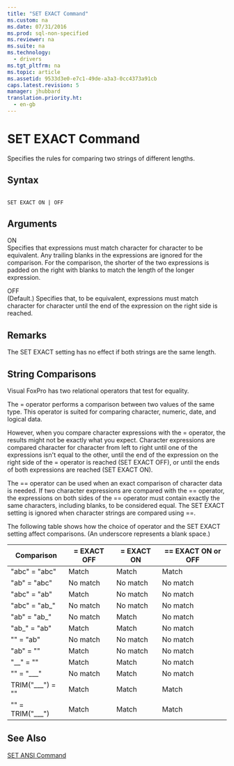 ```yaml
---
title: "SET EXACT Command"
ms.custom: na
ms.date: 07/31/2016
ms.prod: sql-non-specified
ms.reviewer: na
ms.suite: na
ms.technology: 
  - drivers
ms.tgt_pltfrm: na
ms.topic: article
ms.assetid: 9533d3e0-e7c1-49de-a3a3-0cc4373a91cb
caps.latest.revision: 5
manager: jhubbard
translation.priority.ht: 
  - en-gb
---
```

# SET EXACT Command
Specifies the rules for comparing two strings of different lengths.  
  
## Syntax  
  
```  
  
SET EXACT ON | OFF  
```  
  
## Arguments  
 ON  
 Specifies that expressions must match character for character to be equivalent. Any trailing blanks in the expressions are ignored for the comparison. For the comparison, the shorter of the two expressions is padded on the right with blanks to match the length of the longer expression.  
  
 OFF  
 (Default.) Specifies that, to be equivalent, expressions must match character for character until the end of the expression on the right side is reached.  
  
## Remarks  
 The SET EXACT setting has no effect if both strings are the same length.  
  
## String Comparisons  
 Visual FoxPro has two relational operators that test for equality.  
  
 The = operator performs a comparison between two values of the same type. This operator is suited for comparing character, numeric, date, and logical data.  
  
 However, when you compare character expressions with the = operator, the results might not be exactly what you expect. Character expressions are compared character for character from left to right until one of the expressions isn't equal to the other, until the end of the expression on the right side of the = operator is reached (SET EXACT OFF), or until the ends of both expressions are reached (SET EXACT ON).  
  
 The == operator can be used when an exact comparison of character data is needed. If two character expressions are compared with the == operator, the expressions on both sides of the == operator must contain exactly the same characters, including blanks, to be considered equal. The SET EXACT setting is ignored when character strings are compared using ==.  
  
 The following table shows how the choice of operator and the SET EXACT setting affect comparisons. (An underscore represents a blank space.)  
  
|Comparison|= EXACT OFF|= EXACT ON|== EXACT ON or OFF|  
|----------------|------------------|-----------------|--------------------------|  
|"abc" = "abc"|Match|Match|Match|  
|"ab" = "abc"|No match|No match|No match|  
|"abc" = "ab"|Match|No match|No match|  
|"abc" = "ab_"|No match|No match|No match|  
|"ab" = "ab_"|No match|Match|No match|  
|"ab_" = "ab"|Match|Match|No match|  
|"" = "ab"|No match|No match|No match|  
|"ab" = ""|Match|No match|No match|  
|"__" = ""|Match|Match|No match|  
|"" = "___"|No match|Match|No match|  
|TRIM("___") = ""|Match|Match|Match|  
|"" = TRIM("___")|Match|Match|Match|  
  
## See Also  
 [SET ANSI Command](../content/SET-ANSI-Command.md)